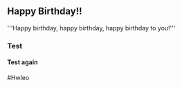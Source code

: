 ## Happy Birthday!!

'''Happy birthday, happy birthday,
happy birthday to you!'''

### Test

#### Test again

#Hwleo
